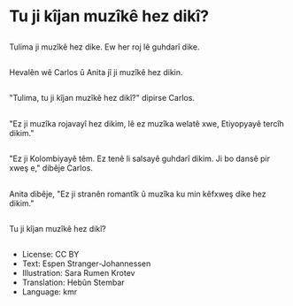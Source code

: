 # Tu ji kîjan muzîkê hez dikî?

##
Tulima ji muzîkê hez dike. Ew her roj lê guhdarî dike.

##
Hevalên wê Carlos û Anita jî ji muzîkê hez dikin.

##
"Tulima, tu ji kîjan muzîkê hez dikî?" dipirse Carlos.

##
"Ez ji muzîka rojavayî hez dikim, lê ez muzîka welatê xwe, Etiyopyayê tercîh dikim."

##
"Ez ji Kolombiyayê têm. Ez tenê li salsayê guhdarî dikim. Ji bo dansê pir xweş e," dibêje Carlos.

##
Anita dibêje, "Ez ji stranên romantîk û muzîka ku min kêfxweş dike hez dikim."

##
Tu ji kîjan muzîkê hez dikî?

##
* License: CC BY
* Text: Espen Stranger-Johannessen
* Illustration: Sara Rumen Krotev
* Translation: Hebûn Stembar
* Language: kmr
